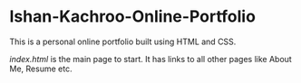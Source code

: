 # Ishan-Kachroo-Online-Portfolio

This is a personal online portfolio built using HTML and CSS. 

*index.html* is the main page to start. It has links to all other pages like About Me, Resume etc.

